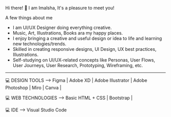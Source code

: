 Hi there! 👋 I am Imalsha, It's a pleasure to meet you!

A few things about me
  * I am UI/UX Designer doing everything creative.
  * Music, Art, Illustrations, Books ara my happy places.
  * I enjoy bringing a creative and useful design or idea to life and learning new technologies/trends.
  * Skilled in creating responsive designs, UI Design, UX best practices, Illustrations.
  * Self-studying on UI/UX-related concepts like Personas, User Flows, User Journeys, User Research, Prototyping, Wireframing, etc.

-------------------------------------------------------------------------------------------------------

💻 DESIGN TOOLS -->
    Figma   |   Adobe XD   |   Adobe Illustrator   |   Adobe Photoshop   |   Miro   |   Canva   |
    
💻 WEB TECHNOLOGIES -->
    Basic HTML + CSS   |   Bootstrap   |
    
💻 IDE -->
    Visual Studio Code
